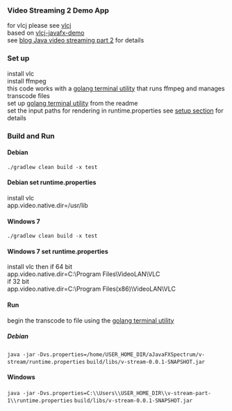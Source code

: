 ### Video Streaming 2 Demo App  

for vlcj please see [vlcj](https://github.com/caprica/vlcj)  
based on [vlcj-javafx-demo](https://github.com/caprica/vlcj-javafx)  
see  [blog Java video streaming part 2](http://nsavagejvm.netlify.com/2017/04/java-video-streaming-part-2/) for details

### Set up

install vlc  
install ffmpeg  
this code works with a [golang terminal utility](https://github.com/nsavageJVM/v-stream-util)  that runs ffmpeg and manages transcode files  
set up [golang terminal utility](https://github.com/nsavageJVM/v-stream-util) from the readme  
set the input paths for rendering in runtime.properties see [setup section](http://nsavagejvm.netlify.com/2017/04/java-video-streaming-part-2/) for details

### Build and Run

#### Debian  
`./gradlew clean build -x test`  



#### Debian set runtime.properties

install vlc  
app.video.native.dir=/usr/lib

#### Windows 7
`./gradlew clean build -x test`  
  


#### Windows 7 set runtime.properties

install vlc then if 64 bit  
app.video.native.dir=C:\\Program Files\\VideoLAN\\VLC  
if 32 bit  
app.video.native.dir=C:\\Program Files(x86)\\VideoLAN\\VLC


#### Run
begin the transcode to file using the [golang terminal utility](https://github.com/nsavageJVM/v-stream-util)

##### Debian
`java -jar`  `-Dvs.properties=/home/USER_HOME_DIR/aJavaFXSpectrum/v-stream/runtime.properties` `build/libs/v-stream-0.0.1-SNAPSHOT.jar`
#### Windows
`java -jar`  `-Dvs.properties=C:\\Users\\USER_HOME_DIR\\v-stream-part-1\\runtime.properties`   `build/libs/v-stream-0.0.1-SNAPSHOT.jar`
